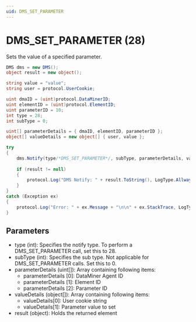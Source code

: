 ```yaml
---
uid: DMS_SET_PARAMETER
---
```


# DMS_SET_PARAMETER (28)

Sets the value of a specified parameter.

```csharp
DMS dms = new DMS();
object result = new object();

string value = "value";
string user = protocol.UserCookie;

uint dmaID = (uint)protocol.DataMinerID;
uint elementID = (uint)protocol.ElementID;
uint parameterID = 10;
int type = 28;
int subType = 0;

uint[] parameterDetails = { dmaID, elementID, parameterID };
object[] valueDetails = new object[] { user, value };

try
{
    dms.Notify(type/*DMS_SET_PARAMETER*/, subType, parameterDetails, valueDetails, out result);
    
    if (result != null)
    {
        protocol.Log("DMS Notify: " + result.ToString(), LogType.Allways, LogLevel.NoLogging);
    }
}
catch (Exception ex)
{
    protocol.Log("Error: " + ex.Message + "\n\n" + ex.StackTrace, LogType.Allways, LogLevel.NoLogging);
}
```

## Parameters

- type (int): Specifies the notify type. To perform a DMS_SET_PARAMETER call, set this to 28.
- subType (int): Specifies the sub type. Not applicable for DMS_SET_PARAMETER calls. Set this to 0.
- parameterDetails (uint[]): Array containing following items:
  - parameterDetails [0]: DataMiner Agent ID
  - parameterDetails [1]: Element ID
  - parameterDetails [2]: Parameter ID
- valueDetails (object[]): Array containing following items:
  - valueDetails[0]: User cookie string
  - valueDetails[1]: Parameter value to set
- result (object): Holds the returned element
